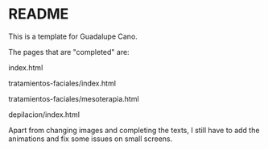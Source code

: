 # README #

This is a template for Guadalupe Cano.

The pages that are "completed" are:

index.html

tratamientos-faciales/index.html

tratamientos-faciales/mesoterapia.html

depilacion/index.html


Apart from changing images and completing the texts, I still have to add the animations and fix some issues on small screens.